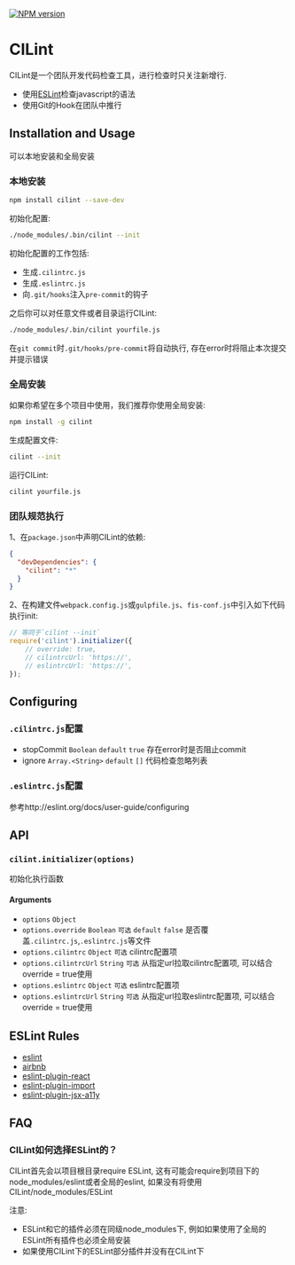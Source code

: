 
[![NPM version][npm-image]][npm-url]

# CILint

CILint是一个团队开发代码检查工具，进行检查时只关注新增行.

- 使用[ESLint](http://eslint.org/)检查javascript的语法
- 使用Git的Hook在团队中推行

## Installation and Usage

可以本地安装和全局安装

### 本地安装

```sh
npm install cilint --save-dev
```

初始化配置:

```sh
./node_modules/.bin/cilint --init
```

初始化配置的工作包括:

- 生成`.cilintrc.js`
- 生成`.eslintrc.js`
- 向`.git/hooks`注入`pre-commit`的钩子

之后你可以对任意文件或者目录运行CILint:

```sh
./node_modules/.bin/cilint yourfile.js
```

在`git commit`时`.git/hooks/pre-commit`将自动执行, 存在error时将阻止本次提交并提示错误

### 全局安装

如果你希望在多个项目中使用，我们推荐你使用全局安装:

```sh
npm install -g cilint
```

生成配置文件:

```sh
cilint --init
```

运行CILint:

```sh
cilint yourfile.js
```

### 团队规范执行

1、在`package.json`中声明CILint的依赖:

```json
{
  "devDependencies": {
    "cilint": "*"
  }
}
```

2、在构建文件`webpack.config.js`或`gulpfile.js`、`fis-conf.js`中引入如下代码执行init:

```javascript
// 等同于`cilint --init`
require('cilint').initializer({
    // override: true,
    // cilintrcUrl: 'https://',
    // eslintrcUrl: 'https://',
});
```

## Configuring 

### `.cilintrc.js`配置

- stopCommit `Boolean` `default` `true` 存在error时是否阻止commit
- ignore `Array.<String>` `default` `[]` 代码检查忽略列表

### `.eslintrc.js`配置

参考http://eslint.org/docs/user-guide/configuring

## API

### `cilint.initializer(options)`

初始化执行函数

#### Arguments

- `options` `Object`
- `options.override` `Boolean` `可选` `default` `false` 是否覆盖`.cilintrc.js`,`.eslintrc.js`等文件
- `options.cilintrc` `Object` `可选` cilintrc配置项
- `options.cilintrcUrl` `String` `可选` 从指定url拉取cilintrc配置项, 可以结合override = true使用
- `options.eslintrc` `Object` `可选` eslintrc配置项
- `options.eslintrcUrl` `String` `可选` 从指定url拉取eslintrc配置项, 可以结合override = true使用

## ESLint Rules

- [eslint](http://eslint.org/docs/rules/)
- [airbnb](https://github.com/airbnb/javascript)
- [eslint-plugin-react](https://github.com/yannickcr/eslint-plugin-react#list-of-supported-rules)
- [eslint-plugin-import](https://github.com/benmosher/eslint-plugin-import#rules)
- [eslint-plugin-jsx-a11y](https://github.com/evcohen/eslint-plugin-jsx-a11y#supported-rules)

## FAQ

### CILint如何选择ESLint的？

CILint首先会以项目根目录require ESLint, 这有可能会require到项目下的node_modules/eslint或者全局的eslint, 如果没有将使用CILint/node_modules/ESLint

注意:
- ESLint和它的插件必须在同级node_modules下, 例如如果使用了全局的ESLint所有插件也必须全局安装
- 如果使用CILint下的ESLint部分插件并没有在CILint下

[npm-image]: https://img.shields.io/npm/v/cilint.svg?style=flat-square
[npm-url]: https://www.npmjs.com/package/cilint
